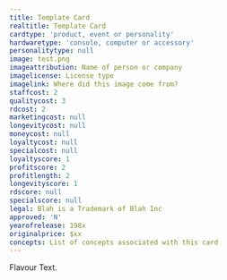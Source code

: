 ```yaml
---
title: Template Card
realtitle: Template Card
cardtype: 'product, event or personality'
hardwaretype: 'console, computer or accessory'
personalitytype: null
image: test.png
imageattribution: Name of person or company
imagelicense: License type
imagelink: Where did this image come from?
staffcost: 2
qualitycost: 3
rdcost: 2
marketingcost: null
longevitycost: null
moneycost: null
loyaltycost: null
specialcost: null
loyaltyscore: 1
profitscore: 2
profitlength: 2
longevityscore: 1
rdscore: null
specialscore: null
legal: Blah is a Trademark of Blah Inc
approved: 'N'
yearofrelease: 198x
originalprice: $xx
concepts: List of concepts associated with this card
---
```


Flavour Text.
